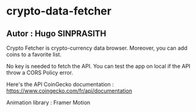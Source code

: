 # crypto-data-fetcher
## Autor : Hugo SINPRASITH

Crypto Fetcher is crypto-currency data browser. Moreover, you can add coins to a favorite list.

No key is needed to fetch the API. You can test the app on local if the API throw a CORS Policy error.

Here's the API CoinGecko documentation : https://www.coingecko.com/fr/api/documentation

Animation library : Framer Motion